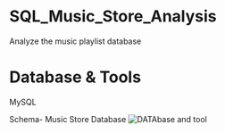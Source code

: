 # SQL_Music_Store_Analysis
Analyze the music playlist database
# Database & Tools
MySQL

Schema- Music Store Database
![DATAbase and tool](https://github.com/user-attachments/assets/7c9b9b00-9777-4078-ab0a-c88f05e6f7e8)
